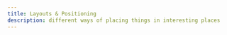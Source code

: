```yaml
---
title: Layouts & Positioning
description: different ways of placing things in interesting places
---
```

